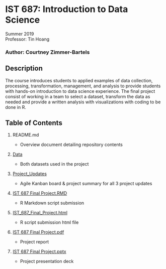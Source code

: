 # IST 687: Introduction to Data Science

Summer 2019 <br>
Professor: Tin Hoang

### Author: Courtney Zimmer-Bartels

## Description
The course introduces students to applied examples of data collection, processing, transformation,
management, and analysis to provide students with hands-on introduction to data science
experience. The final project consist of working in a team to select a dataset, transform the data as needed and provide a written analysis with visualizations with coding to be done in R. 

## Table of Contents
1. README.md
    - Overview document detailing repository contents
    
2. [Data](https://github.com/czimmerb/Masters_Portfolio/tree/main/IST687_AppliedDataScience/Data)
    - Both datasets used in the project
    
3. [Project_Updates](https://github.com/czimmerb/Masters_Portfolio/tree/main/IST687_AppliedDataScience/Project_Updates)
    - Agile Kanban board & project summary for all 3 project updates
    
4. [IST 687 Final Project.RMD](https://github.com/czimmerb/Masters_Portfolio/blob/main/IST687_AppliedDataScience/IST%20687%20Final%20Project.Rmd)
    - R Markdown script submission
    
5. [IST_687_Final_Project.html](https://github.com/czimmerb/Masters_Portfolio/blob/main/IST687_AppliedDataScience/IST_687_Final_Project.html)
    - R script submission html file
    
6. [IST 687 Final Project.pdf](https://github.com/czimmerb/Masters_Portfolio/blob/main/IST687_AppliedDataScience/IST%20687%20Final%20Project.pdf)
    - Project report
    
7. [IST 687 Final Project.pptx](https://github.com/czimmerb/Masters_Portfolio/blob/main/IST687_AppliedDataScience/IST%20687%20Final%20Project.pptx)
    - Project presentation deck
